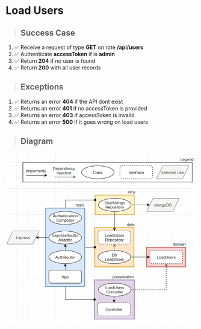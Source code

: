# Load Users

> ## Success Case

1. ✅ Receive a request of type **GET** on rote **/api/users**
2. ✅ Authenticate **accessToken** if is **admin**
3. ✅ Return **204** if no user is found
4. ✅ Return **200** with all user records

> ## Exceptions

1. ✅ Returns an error **404** if the API dont exist
2. ✅ Returns an error **401** if no accessToken is provided
3. ✅ Returns an error **403** if accessToken is invalid
4. ✅ Returns an error **500** if it goes wrong on load users

> ## Diagram

![authentication diagram](./load-users-diagram.png)